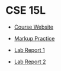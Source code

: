 # **CSE 15L**
* [Course Website](https://ucsd-cse15l-f22.github.io)
* [Markup Practice](https://github.com/shkimsito/cse15l-lab-reports/edit/main/main.md)


* [Lab Report 1](./lab-report-1-week-0.html)
* [Lab Report 2](./lab-report-2-week-3.html)
